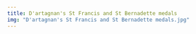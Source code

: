 ```yaml
---
title: D'artagnan's St Francis and St Bernadette medals
img: "D'artagnan's St Francis and St Bernadette medals.jpg"
---
```

